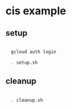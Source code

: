 # cis example

## setup
```bash

  gcloud auth login

  . setup.sh

```

## cleanup
```bash

  . cleanup.sh
```